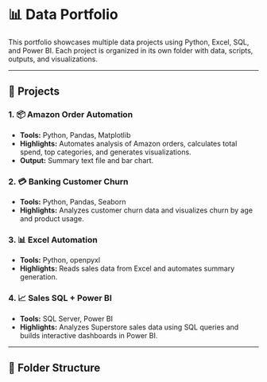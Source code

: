 # 📊 Data Portfolio

This portfolio showcases multiple data projects using Python, Excel, SQL, and Power BI. Each project is organized in its own folder with data, scripts, outputs, and visualizations.

---

## 🧩 Projects

### 1. 📦 Amazon Order Automation
- **Tools:** Python, Pandas, Matplotlib
- **Highlights:** Automates analysis of Amazon orders, calculates total spend, top categories, and generates visualizations.
- **Output:** Summary text file and bar chart.

### 2. 💳 Banking Customer Churn
- **Tools:** Python, Pandas, Seaborn
- **Highlights:** Analyzes customer churn data and visualizes churn by age and product usage.

### 3. 📊 Excel Automation
- **Tools:** Python, openpyxl
- **Highlights:** Reads sales data from Excel and automates summary generation.

### 4. 📈 Sales SQL + Power BI
- **Tools:** SQL Server, Power BI
- **Highlights:** Analyzes Superstore sales data using SQL queries and builds interactive dashboards in Power BI.

---

## 📁 Folder Structure

